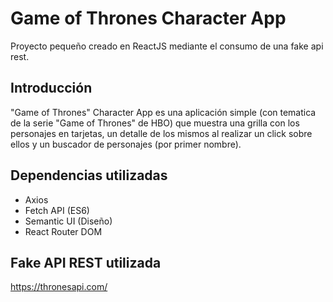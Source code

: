 # Game of Thrones Character App

Proyecto pequeño creado en ReactJS mediante el consumo de una fake api rest.

## Introducción

"Game of Thrones" Character App es una aplicación simple (con tematica de la serie "Game of Thrones" de HBO) que muestra una grilla con los personajes en tarjetas, un detalle de los mismos al realizar un click sobre ellos y un buscador de personajes (por primer nombre).

## Dependencias utilizadas

- Axios
- Fetch API (ES6)
- Semantic UI (Diseño)
- React Router DOM

## Fake API REST utilizada

https://thronesapi.com/

